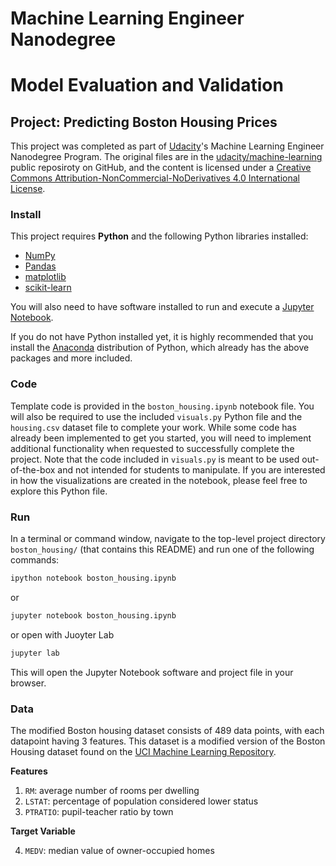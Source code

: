 # Machine Learning Engineer Nanodegree
# Model Evaluation and Validation
## Project: Predicting Boston Housing Prices

This project was completed as part of [Udacity](https://www.udacity.com/)'s Machine Learning Engineer Nanodegree Program. The original files are in the [udacity/machine-learning](https://github.com/udacity/machine-learning/tree/master/projects/boston_housing) public reposiroty on GitHub, and the content is licensed under a <a rel="license" href="http://creativecommons.org/licenses/by-nc-nd/4.0/">Creative Commons Attribution-NonCommercial-NoDerivatives 4.0 International License</a>.

### Install

This project requires **Python** and the following Python libraries installed:

- [NumPy](http://www.numpy.org/)
- [Pandas](http://pandas.pydata.org/)
- [matplotlib](http://matplotlib.org/)
- [scikit-learn](http://scikit-learn.org/stable/)

You will also need to have software installed to run and execute a [Jupyter Notebook](http://jupyter.org/install.html).

If you do not have Python installed yet, it is highly recommended that you install the [Anaconda](https://www.anaconda.com/download/) distribution of Python, which already has the above packages and more included. 

### Code

Template code is provided in the `boston_housing.ipynb` notebook file. You will also be required to use the included `visuals.py` Python file and the `housing.csv` dataset file to complete your work. While some code has already been implemented to get you started, you will need to implement additional functionality when requested to successfully complete the project. Note that the code included in `visuals.py` is meant to be used out-of-the-box and not intended for students to manipulate. If you are interested in how the visualizations are created in the notebook, please feel free to explore this Python file.

### Run

In a terminal or command window, navigate to the top-level project directory `boston_housing/` (that contains this README) and run one of the following commands:

```bash
ipython notebook boston_housing.ipynb
```  
or
```bash
jupyter notebook boston_housing.ipynb
```
or open with Juoyter Lab
```bash
jupyter lab
```

This will open the Jupyter Notebook software and project file in your browser.

### Data

The modified Boston housing dataset consists of 489 data points, with each datapoint having 3 features. This dataset is a modified version of the Boston Housing dataset found on the [UCI Machine Learning Repository](https://archive.ics.uci.edu/ml/machine-learning-databases/housing/).

**Features**

1.  `RM`: average number of rooms per dwelling
2. `LSTAT`: percentage of population considered lower status
3. `PTRATIO`: pupil-teacher ratio by town

**Target Variable**

4. `MEDV`: median value of owner-occupied homes
